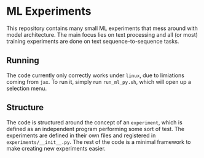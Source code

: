# ML Experiments

This repository contains many small ML experiments that mess around with model
architecture. The main focus lies on text processing and all (or most) training
experiments are done on text sequence-to-sequence tasks.

## Running

The code currently only correctly works under `linux`, due to limiations coming
from `jax`. To run it, simply run `run_ml_py.sh`, which will open up a selection
menu.

## Structure

The code is structured around the concept of an `experiment`, which is defined
as an independent program performing some sort of test. The experiments are
defined in their own files and registered in `experiments/__init__.py`. The rest
of the code is a minimal framework to make creating new experiments easier.
